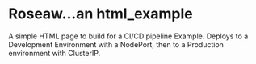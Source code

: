 # Roseaw...an html_example
A simple HTML page to build for a CI/CD pipeline Example.  Deploys to a Development Environment with a NodePort, then to a Production environment with ClusterIP.
